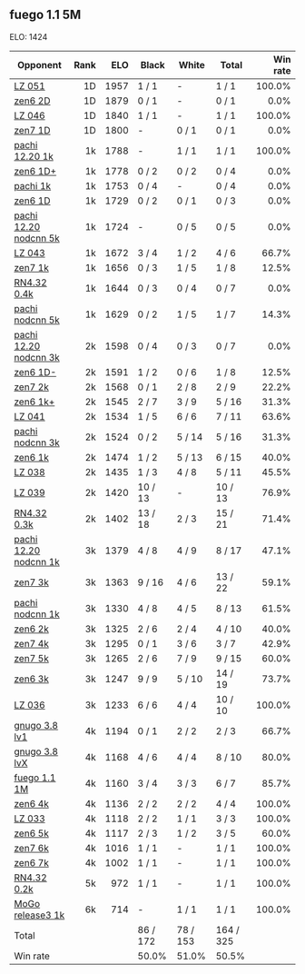 ## fuego 1.1 5M ##

ELO: 1424

Opponent | Rank | ELO | Black | White | Total | Win rate
---------|-----:|----:|-------|-------|-------|-------:
[LZ 051](LZ%20051.md) | 1D | 1957 | 1 / 1 | - | 1 / 1 | 100.0%
[zen6 2D](zen6%202D.md) | 1D | 1879 | 0 / 1 | - | 0 / 1 | 0.0%
[LZ 046](LZ%20046.md) | 1D | 1840 | 1 / 1 | - | 1 / 1 | 100.0%
[zen7 1D](zen7%201D.md) | 1D | 1800 | - | 0 / 1 | 0 / 1 | 0.0%
[pachi 12.20 1k](pachi%2012.20%201k.md) | 1k | 1788 | - | 1 / 1 | 1 / 1 | 100.0%
[zen6 1D+](zen6%201D+.md) | 1k | 1778 | 0 / 2 | 0 / 2 | 0 / 4 | 0.0%
[pachi 1k](pachi%201k.md) | 1k | 1753 | 0 / 4 | - | 0 / 4 | 0.0%
[zen6 1D](zen6%201D.md) | 1k | 1729 | 0 / 2 | 0 / 1 | 0 / 3 | 0.0%
[pachi 12.20 nodcnn 5k](pachi%2012.20%20nodcnn%205k.md) | 1k | 1724 | - | 0 / 5 | 0 / 5 | 0.0%
[LZ 043](LZ%20043.md) | 1k | 1672 | 3 / 4 | 1 / 2 | 4 / 6 | 66.7%
[zen7 1k](zen7%201k.md) | 1k | 1656 | 0 / 3 | 1 / 5 | 1 / 8 | 12.5%
[RN4.32 0.4k](RN4.32%200.4k.md) | 1k | 1644 | 0 / 3 | 0 / 4 | 0 / 7 | 0.0%
[pachi nodcnn 5k](pachi%20nodcnn%205k.md) | 1k | 1629 | 0 / 2 | 1 / 5 | 1 / 7 | 14.3%
[pachi 12.20 nodcnn 3k](pachi%2012.20%20nodcnn%203k.md) | 2k | 1598 | 0 / 4 | 0 / 3 | 0 / 7 | 0.0%
[zen6 1D-](zen6%201D-.md) | 2k | 1591 | 1 / 2 | 0 / 6 | 1 / 8 | 12.5%
[zen7 2k](zen7%202k.md) | 2k | 1568 | 0 / 1 | 2 / 8 | 2 / 9 | 22.2%
[zen6 1k+](zen6%201k+.md) | 2k | 1545 | 2 / 7 | 3 / 9 | 5 / 16 | 31.3%
[LZ 041](LZ%20041.md) | 2k | 1534 | 1 / 5 | 6 / 6 | 7 / 11 | 63.6%
[pachi nodcnn 3k](pachi%20nodcnn%203k.md) | 2k | 1524 | 0 / 2 | 5 / 14 | 5 / 16 | 31.3%
[zen6 1k](zen6%201k.md) | 2k | 1474 | 1 / 2 | 5 / 13 | 6 / 15 | 40.0%
[LZ 038](LZ%20038.md) | 2k | 1435 | 1 / 3 | 4 / 8 | 5 / 11 | 45.5%
[LZ 039](LZ%20039.md) | 2k | 1420 | 10 / 13 | - | 10 / 13 | 76.9%
[RN4.32 0.3k](RN4.32%200.3k.md) | 2k | 1402 | 13 / 18 | 2 / 3 | 15 / 21 | 71.4%
[pachi 12.20 nodcnn 1k](pachi%2012.20%20nodcnn%201k.md) | 3k | 1379 | 4 / 8 | 4 / 9 | 8 / 17 | 47.1%
[zen7 3k](zen7%203k.md) | 3k | 1363 | 9 / 16 | 4 / 6 | 13 / 22 | 59.1%
[pachi nodcnn 1k](pachi%20nodcnn%201k.md) | 3k | 1330 | 4 / 8 | 4 / 5 | 8 / 13 | 61.5%
[zen6 2k](zen6%202k.md) | 3k | 1325 | 2 / 6 | 2 / 4 | 4 / 10 | 40.0%
[zen7 4k](zen7%204k.md) | 3k | 1295 | 0 / 1 | 3 / 6 | 3 / 7 | 42.9%
[zen7 5k](zen7%205k.md) | 3k | 1265 | 2 / 6 | 7 / 9 | 9 / 15 | 60.0%
[zen6 3k](zen6%203k.md) | 3k | 1247 | 9 / 9 | 5 / 10 | 14 / 19 | 73.7%
[LZ 036](LZ%20036.md) | 3k | 1233 | 6 / 6 | 4 / 4 | 10 / 10 | 100.0%
[gnugo 3.8 lv1](gnugo%203.8%20lv1.md) | 4k | 1194 | 0 / 1 | 2 / 2 | 2 / 3 | 66.7%
[gnugo 3.8 lvX](gnugo%203.8%20lvX.md) | 4k | 1168 | 4 / 6 | 4 / 4 | 8 / 10 | 80.0%
[fuego 1.1 1M](fuego%201.1%201M.md) | 4k | 1160 | 3 / 4 | 3 / 3 | 6 / 7 | 85.7%
[zen6 4k](zen6%204k.md) | 4k | 1136 | 2 / 2 | 2 / 2 | 4 / 4 | 100.0%
[LZ 033](LZ%20033.md) | 4k | 1118 | 2 / 2 | 1 / 1 | 3 / 3 | 100.0%
[zen6 5k](zen6%205k.md) | 4k | 1117 | 2 / 3 | 1 / 2 | 3 / 5 | 60.0%
[zen7 6k](zen7%206k.md) | 4k | 1016 | 1 / 1 | - | 1 / 1 | 100.0%
[zen6 7k](zen6%207k.md) | 4k | 1002 | 1 / 1 | - | 1 / 1 | 100.0%
[RN4.32 0.2k](RN4.32%200.2k.md) | 5k | 972 | 1 / 1 | - | 1 / 1 | 100.0%
[MoGo release3 1k](MoGo%20release3%201k.md) | 6k | 714 | - | 1 / 1 | 1 / 1 | 100.0%
Total | | | 86 / 172 | 78 / 153 | 164 / 325 | 
Win rate| | | 50.0% | 51.0% | 50.5% | 
